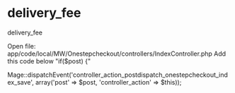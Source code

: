 # delivery_fee
delivery_fee

Open file: app/code/local/MW/Onestepcheckout/controllers/IndexController.php
Add this code below "if($post) {"

Mage::dispatchEvent('controller_action_postdispatch_onestepcheckout_index_save', array('post' => $post, 'controller_action' => $this));